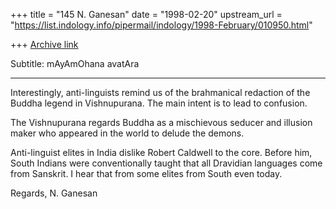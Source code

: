 +++
title = "145 N. Ganesan"
date = "1998-02-20"
upstream_url = "https://list.indology.info/pipermail/indology/1998-February/010950.html"

+++
[Archive link](https://list.indology.info/pipermail/indology/1998-February/010950.html)

Subtitle: mAyAmOhana avatAra
*******************************

Interestingly, anti-linguists remind us of the brahmanical
redaction of the Buddha legend in Vishnupurana. The main intent is
to lead to confusion.

The Vishnupurana regards Buddha as a mischievous seducer
and illusion maker who appeared in the world to delude
the demons.

Anti-linguist elites in India dislike Robert Caldwell to the core.
Before him, South Indians were conventionally taught that
all Dravidian languages come from Sanskrit. I hear that from
some elites from South even today.

Regards,
N. Ganesan



